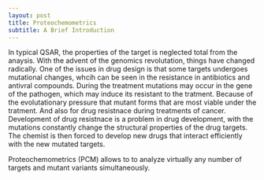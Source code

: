```yaml
---
layout: post
title: Proteochemometrics
subtitle: A Brief Introduction
---
```


In typical QSAR, the properties of the target is neglected total from the anaysis. With the advent of the genomics revolutation, things have changed radically. One of the issues in drug design is that some targets undergoes mutational changes, whcih can be seen in the resistance in antibiotics and antivral compounds. During the treatment mutations may occur in the gene of the pathogen, which may induce its resistant to the tratment. Because of the evolutationary pressure that mutant forms that are most viable under the tratment. And also for drug resistnace during treatments of cancer. Development of drug resistnace is a problem in drug development, with the mutations constantly change the structural properties of the drug targets. The chemist is then forced to develop new drugs that interact efficiently with the new mutated targets.

Proteochemometrics (PCM) allows to to analyze virtually any number of targets and mutant variants simultaneously. 

